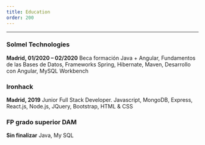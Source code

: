 ```yaml
---
title: Education
order: 200
---
```


---

### Solmel Technologies

**Madrid, 01/2020 – 02/2020**
Beca formación Java + Angular, Fundamentos de las Bases de Datos, Frameworks Spring, Hibernate, Maven, Desarrollo con Angular, MySQL Workbench

### Ironhack

**Madrid, 2019**
Junior Full Stack Developer. Javascript, MongoDB, Express, React.js, Node.js, JQuery, Bootstrap, HTML & CSS

### FP grado superior DAM

**Sin finalizar**
Java, My SQL

<!--more-->